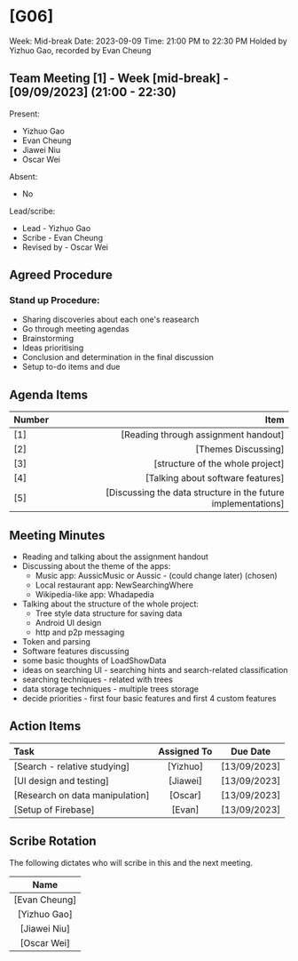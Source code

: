 # [G06]

Week: Mid-break
Date: 2023-09-09
Time: 21:00 PM to 22:30 PM
Holded by Yizhuo Gao, recorded by Evan Cheung

## Team Meeting [1] - Week [mid-break] - [09/09/2023] (21:00 - 22:30)


Present:

- Yizhuo Gao
- Evan Cheung
- Jiawei Niu
- Oscar Wei


Absent:

- No

Lead/scribe:

- Lead - Yizhuo Gao
- Scribe - Evan Cheung
- Revised by - Oscar Wei

## Agreed Procedure

### Stand up Procedure:

- Sharing discoveries about each one's reasearch
- Go through meeting agendas
- Brainstorming
- Ideas prioritising
- Conclusion and determination in the final discussion
- Setup to-do items and due

## Agenda Items

| Number   |        Item |
|:---------|------------:|
| [1] | [Reading through assignment handout] |
| [2] | [Themes Discussing] |
| [3] | [structure of the whole project] |
| [4] | [Talking about software features] |
| [5] | [Discussing the data structure in the future implementations] |

## Meeting Minutes

- Reading and talking about the assignment handout
- Discussing about the theme of the apps:
    - Music app: AussicMusic or Aussic - (could change later) (chosen)
    - Local restaurant app: NewSearchingWhere
    - Wikipedia-like app: Whadapedia
- Talking about the structure of the whole project:
    - Tree style data structure for saving data
    - Android UI design
    - http and p2p messaging
- Token and parsing
- Software features discussing
- some basic thoughts of LoadShowData
- ideas on searching UI - searching hints and search-related classification
- searching techniques - related with trees
- data storage techniques - multiple trees storage
- decide priorities - first four basic features and first 4 custom features 

## Action Items

| Task | Assigned To | Due Date |
|:---------------------------------------|:-----------:|:----------:|
| [Search - relative studying] | [Yizhuo] | [13/09/2023] |
| [UI design and testing] | [Jiawei] | [13/09/2023] |
| [Research on data manipulation] | [Oscar] | [13/09/2023] |
| [Setup of Firebase] | [Evan] | [13/09/2023] |

## Scribe Rotation

The following dictates who will scribe in this and the next meeting.

| Name |
| :---: |
| [Evan Cheung] |
| [Yizhuo Gao] |
| [Jiawei Niu] |
| [Oscar Wei] |
